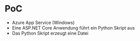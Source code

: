 # PoC

- Azure App Service (Windows)
- Eine ASP.NET Core Anwendung führt ein Python Skript aus
- Das Python Skript erzeugt eine Datei
